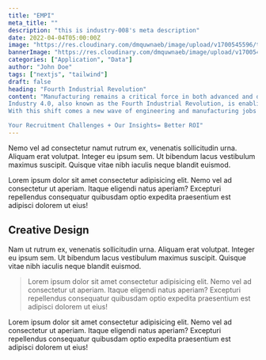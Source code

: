 ```yaml
---
title: "EMPI"
meta_title: ""
description: "this is industry-008's meta description"
date: 2022-04-04T05:00:00Z
image: "https://res.cloudinary.com/dmquwnaeb/image/upload/v1700545596/talentWorkx/lterysn8qsjb5e4cvf1k.png"
bannerImage: "https://res.cloudinary.com/dmquwnaeb/image/upload/v1700545596/talentWorkx/lterysn8qsjb5e4cvf1k.png"
categories: ["Application", "Data"]
author: "John Doe"
tags: ["nextjs", "tailwind"]
draft: false
heading: "Fourth Industrial Revolution"
content: "Manufacturing remains a critical force in both advanced and developing economies. But the sector has changed, bringing new opportunities and challenges to business leaders and policy makers.
Industry 4.0, also known as the Fourth Industrial Revolution, is enabling businesses to utilise advanced technological capabilities throughout the entire product lifecycle, resulting in increased visibility into operations, substantial cost savings and faster production times.
With this shift comes a new wave of engineering and manufacturing jobs and in-demand skills. We have a deep understanding of the industry and its functionality and can help you meet your local as well as global Talent Demand.

Your Recruitment Challenges + Our Insights= Better ROI"
---
```


Nemo vel ad consectetur namut rutrum ex, venenatis sollicitudin urna. Aliquam erat volutpat. Integer eu ipsum sem. Ut bibendum lacus vestibulum maximus suscipit. Quisque vitae nibh iaculis neque blandit euismod.

Lorem ipsum dolor sit amet consectetur adipisicing elit. Nemo vel ad consectetur ut aperiam. Itaque eligendi natus aperiam? Excepturi repellendus consequatur quibusdam optio expedita praesentium est adipisci dolorem ut eius!

## Creative Design

Nam ut rutrum ex, venenatis sollicitudin urna. Aliquam erat volutpat. Integer eu ipsum sem. Ut bibendum lacus vestibulum maximus suscipit. Quisque vitae nibh iaculis neque blandit euismod.

> Lorem ipsum dolor sit amet consectetur adipisicing elit. Nemo vel ad consectetur ut aperiam. Itaque eligendi natus aperiam? Excepturi repellendus consequatur quibusdam optio expedita praesentium est adipisci dolorem ut eius!

Lorem ipsum dolor sit amet consectetur adipisicing elit. Nemo vel ad consectetur ut aperiam. Itaque eligendi natus aperiam? Excepturi repellendus consequatur quibusdam optio expedita praesentium est adipisci dolorem ut eius!
